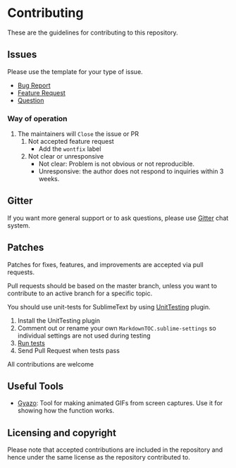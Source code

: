 # Contributing

These are the guidelines for contributing to this repository.

## Issues

Please use the template for your type of issue.

- [Bug Report](https://github.com/naokazuterada/MarkdownTOC/issues/new)
- [Feature Request](https://github.com/naokazuterada/MarkdownTOC/issues/new?template=feature.md)
- [Question](https://github.com/naokazuterada/MarkdownTOC/issues/new?template=question.md)

### Way of operation

1. The maintainers will `Close` the issue or PR
    1. Not accepted feature request
        - Add the `wontfix` label
    2. Not clear or unresponsive
        - Not clear: Problem is not obvious or not reproducible.
        - Unresponsive: the author does not respond to inquiries within 3 weeks.

## Gitter

If you want more general support or to ask questions, please use [Gitter](https://gitter.im/naokazuterada/MarkdownTOC) chat system.

## Patches

Patches for fixes, features, and improvements are accepted via pull requests.

Pull requests should be based on the master branch, unless you want to contribute to an active branch for a specific topic.

You should use unit-tests for SublimeText by using [UnitTesting](https://github.com/randy3k/UnitTesting) plugin.

1. Install the UnitTesting plugin
2. Comment out or rename your own `MarkdownTOC.sublime-settings` so individual settings are not used during testing
3. [Run tests](https://github.com/randy3k/UnitTesting-example#running-tests)
4. Send Pull Request when tests pass

All contributions are welcome

## Useful Tools

- [Gyazo](https://gyazo.com/en): Tool for making animated GIFs from screen captures. Use it for showing how the function works.

## Licensing and copyright

Please note that accepted contributions are included in the repository and hence under the same license as the repository contributed to.
